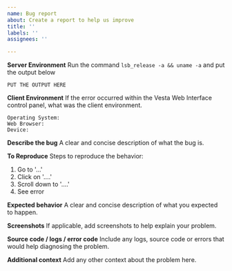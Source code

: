 ```yaml
---
name: Bug report
about: Create a report to help us improve
title: ''
labels: ''
assignees: ''

---
```


<!-- Before submitting issues, ensure that you have the latest version of VWI and followed the instructions at https://cdgtech.one/vwi/docs.php -->

**Server Environment**
Run the command `lsb_release -a && uname -a` and put the output below

```
PUT THE OUTPUT HERE
```

**Client Environment**
If the error occurred within the Vesta Web Interface control panel, what was the client environment.

```
Operating System:
Web Browser:
Device:
```

**Describe the bug**
A clear and concise description of what the bug is.

**To Reproduce**
Steps to reproduce the behavior:
1. Go to '...'
2. Click on '....'
3. Scroll down to '....'
4. See error

**Expected behavior**
A clear and concise description of what you expected to happen.

**Screenshots**
If applicable, add screenshots to help explain your problem.

<!-- VestaCP logs are located in /usr/local/vesta/log/ -->
**Source code / logs / error code**
Include any logs, source code or errors that would help diagnosing the problem.

**Additional context**
Add any other context about the problem here.
